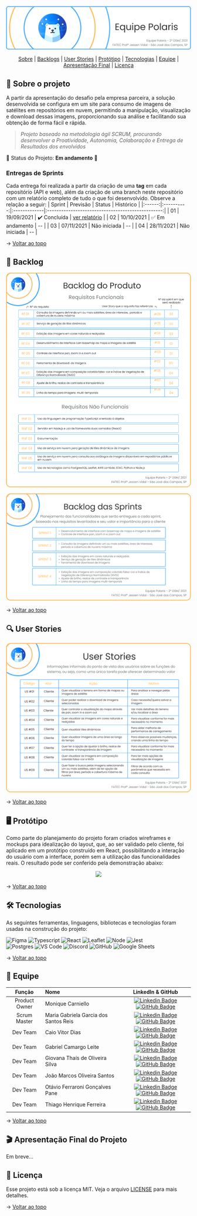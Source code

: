 <br id="topo">

<p align="center"> <img src="./banner.png" /></p>

<p align="center">
    <a href="#sobre">Sobre</a>  |  
    <a href="#backlogs">Backlogs</a>  |  
    <a href="#user-stories">User Stories</a>  |  
    <a href="#prototipo">Protótipo</a>  |  
    <a href="#tecnologias">Tecnologias</a>  |  
    <a href="#equipe">Equipe</a>  |  
    <a href="#final">Apresentação Final</a>  |  
    <a href="#licenca">Licença</a>
</p>
   
<span id="sobre">

## :bookmark_tabs: Sobre o projeto
A partir da apresentação do desafio pela empresa parceira, a solução desenvolvida se configura em um site para consumo de imagens de satélites em repositórios em nuvem, permitindo a manipulação, visualização e download dessas imagens, proporcionando sua análise e facilitando sua obtenção de forma fácil e rápida.
> _Projeto baseado na metodologia ágil SCRUM, procurando desenvolver a Proatividade, Autonomia, Colaboração e Entrega de Resultados dos envolvidos_

:pushpin: Status do Projeto: **Em andamento** :construction:

### Entregas de Sprints
Cada entrega foi realizada a partir da criação de uma **tag** em cada repositório (API e web), além da criação de uma branch neste repositório com um relatório completo de tudo o que foi desenvolvido. Observe a relação a seguir:
| Sprint | Previsão   | Status       | Histórico                                         |
|:------:|:----------:|:-------------|:-------------------------------------------------:|
| 01     | 19/09/2021 | :heavy_check_mark: Concluída    | [ver relatório](https://github.com/Equipe-Polaris-DSM-2021/docs/tree/sprint-01) |
| 02     | 10/10/2021 | :white_check_mark: Em andamento | --                                                |
| 03     | 07/11/2021 | Não iniciada                | --                                                |
| 04     | 28/11/2021 | Não iniciada                | --                                                | 
    
→ [Voltar ao topo](#topo)

<span id="backlogs">

## :dart: Backlog
<p align="center"> <img src="./backlog.png" /></p>
<p align="center"> <img src="./backlog-sprints.png" /></p>

→ [Voltar ao topo](#topo)

<span id="user-stories">

## :mag: User Stories
<p align="center"> <img src="./user-stories.png" /></p>

→ [Voltar ao topo](#topo)

<span id="prototipo">

## :desktop_computer: Protótipo
Como parte do planejamento do projeto foram criados wireframes e mockups para idealização do layout, que, ao ser validado pelo cliente, foi aplicado em um protótipo construído em React, possibilitando a interação do usuário com a interface, porém sem a utilização das funcionalidades reais. O resultado pode ser conferido pela demonstração abaixo:
    
<p align="center"> <img src="./demo.gif" /></p>

→ [Voltar ao topo](#topo)

<span id="tecnologias">

## 🛠️ Tecnologias
As seguintes ferramentas, linguagens, bibliotecas e tecnologias foram usadas na construção do projeto:

<img src="https://img.shields.io/badge/Figma-20232A?style=for-the-badge&logo=figma&logoColor=DC143C" alt="Figma" /> 
<img src="https://img.shields.io/badge/TypeScript-20232A?style=for-the-badge&logo=typescript&logoColor=007ACC" alt="Typescript" />
<img src="https://img.shields.io/badge/React-20232A?style=for-the-badge&logo=react&logoColor=61DAFB" alt="React" /> 
<img src="https://img.shields.io/badge/Leaflet-20232A?style=for-the-badge&logo=Leaflet&logoColor=199900" alt="Leaflet" /> 
<img src="https://img.shields.io/badge/Node.js-20232A?style=for-the-badge&logo=nodedotjs&logoColor=339933" alt="Node" /> 
<img src="https://img.shields.io/badge/Jest-20232A?style=for-the-badge&logo=jest&logoColor=C21325" alt="Jest" />  <br>
<img src="https://img.shields.io/badge/PostgreSQL-20232A?style=for-the-badge&logo=postgresql&logoColor=316192" alt="Postgres" /> 
<img src="https://img.shields.io/badge/VS_Code-20232A?style=for-the-badge&logo=visual%20studio%20code&logoColor=0078D4" alt="VS Code" /> 
<img src="https://img.shields.io/badge/Discord-20232A?style=for-the-badge&logo=discord&logoColor=7289DA" alt="Discord" /> 
<img src="https://img.shields.io/badge/GitHub-20232A?style=for-the-badge&logo=github&logoColor=white" alt="GitHub" /> 
<img src="https://img.shields.io/badge/Google%20Sheets-20232A?style=for-the-badge&logo=google-sheets&logoColor=34A853" alt="Google Sheets" /> 
     
→ [Voltar ao topo](#topo)

<span id="equipe">

## :busts_in_silhouette: Equipe
|    Função     | Nome                                  |  LinkedIn  &  GitHub                                                     |
| :-----------: | :------------------------------------ | :----------------------------------------------------------------------: |
| Product Owner | Monique Carniello                     | [![Linkedin Badge](https://img.shields.io/badge/Linkedin-blue?style=flat-square&logo=Linkedin&logoColor=white)](https://www.linkedin.com/in/monique-carniello-511ba61b6)         [![GitHub Badge](https://img.shields.io/badge/GitHub-111217?style=flat-square&logo=github&logoColor=white)](https://github.com/Monique-c)         |
| Scrum Master  | Maria Gabriela Garcia dos Santos Reis | [![Linkedin Badge](https://img.shields.io/badge/Linkedin-blue?style=flat-square&logo=Linkedin&logoColor=white)](https://www.linkedin.com/in/mariagabrielareis/)                  [![GitHub Badge](https://img.shields.io/badge/GitHub-111217?style=flat-square&logo=github&logoColor=white)](https://github.com/MariaGabrielaReis) |
| Dev Team      | Caio Vitor Dias                       | [![Linkedin Badge](https://img.shields.io/badge/Linkedin-blue?style=flat-square&logo=Linkedin&logoColor=white)](https://www.linkedin.com/in/caio-vitor-c1/)                      [![GitHub Badge](https://img.shields.io/badge/GitHub-111217?style=flat-square&logo=github&logoColor=white)](https://github.com/CaioVitorDias1)    |
| Dev Team      | Gabriel Camargo Leite                 | [![Linkedin Badge](https://img.shields.io/badge/Linkedin-blue?style=flat-square&logo=Linkedin&logoColor=white)](https://www.linkedin.com/in/gabriel-camargo-915452196/)          [![GitHub Badge](https://img.shields.io/badge/GitHub-111217?style=flat-square&logo=github&logoColor=white)](https://github.com/GabrielCamargoL)   |
| Dev Team      | Giovana Thaís de Oliveira Silva       | [![Linkedin Badge](https://img.shields.io/badge/Linkedin-blue?style=flat-square&logo=Linkedin&logoColor=white)](https://www.linkedin.com/in/gioliveirass)                        [![GitHub Badge](https://img.shields.io/badge/GitHub-111217?style=flat-square&logo=github&logoColor=white)](https://github.com/gioliveirass)      |
| Dev Team      | João Marcos Oliveira Santos           | [![Linkedin Badge](https://img.shields.io/badge/Linkedin-blue?style=flat-square&logo=Linkedin&logoColor=white)](https://www.linkedin.com/in/joaomarcosoliveiraa)                 [![GitHub Badge](https://img.shields.io/badge/GitHub-111217?style=flat-square&logo=github&logoColor=white)](https://github.com/JoaoM-py)          |
| Dev Team      | Otávio Ferraroni Gonçalves Pane       | [![Linkedin Badge](https://img.shields.io/badge/Linkedin-blue?style=flat-square&logo=Linkedin&logoColor=white)](https://www.linkedin.com/in/otavioferraronigpane/)               [![GitHub Badge](https://img.shields.io/badge/GitHub-111217?style=flat-square&logo=github&logoColor=white)](https://github.com/OtavioPane)        |
| Dev Team      | Thiago Henrique Ferreira              | [![Linkedin Badge](https://img.shields.io/badge/Linkedin-blue?style=flat-square&logo=Linkedin&logoColor=white)](https://www.linkedin.com/in/thiago-henrique-ferreira-2499a41a8/) [![GitHub Badge](https://img.shields.io/badge/GitHub-111217?style=flat-square&logo=github&logoColor=white)](https://github.com/ThHenrique)        |

→ [Voltar ao topo](#topo)

<span id="final">

## :clapper: Apresentação Final do Projeto

Em breve...

<span id="licenca">

## :page_with_curl: Licença

Esse projeto está sob a licença MIT. Veja o arquivo [LICENSE](LICENSE) para mais detalhes.

→ [Voltar ao topo](#topo)
